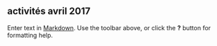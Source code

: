 ## activités avril 2017

Enter text in [Markdown](http://daringfireball.net/projects/markdown/). Use the toolbar above, or click the **?** button for formatting help.
